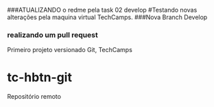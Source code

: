###ATUALIZANDO o redme pela task 02 develop
#Testando novas alterações pela maquina virtual TechCamps.
###Nova Branch Develop
### realizando um pull request
Primeiro projeto versionado Git, TechCamps
# tc-hbtn-git
Repositório remoto
